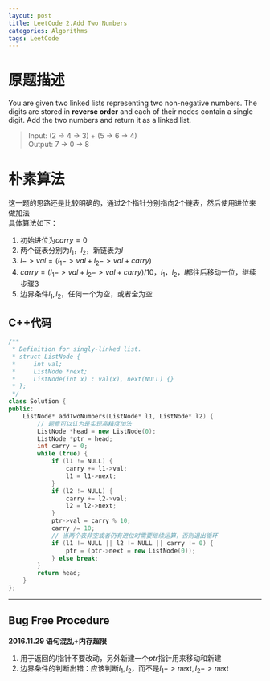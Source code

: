 ```yaml
---
layout: post
title: LeetCode 2.Add Two Numbers
categories: Algorithms
tags: LeetCode
---
```

# 原题描述
You are given two linked lists representing two non-negative numbers. The digits are stored in **reverse order** and each of their nodes contain a single digit. Add the two numbers and return it as a linked list.

> Input: (2 -> 4 -> 3) + (5 -> 6 -> 4)  
> Output: 7 -> 0 -> 8

# 朴素算法
这一题的思路还是比较明确的，通过2个指针分别指向2个链表，然后使用进位来做加法  
具体算法如下：  
1. 初始进位为$carry = 0$  
2. 两个链表分别为$l_1$，$l_2$，新链表为$l$  
3. $l->val = (l_1->val + l_2->val + carry) % 10$  
4. $carry = (l_1->val + l_2->val + carry) / 10$，$l_1，l_2，l$都往后移动一位，继续步骤3  
5. 边界条件$l_1, l_2$，任何一个为空，或者全为空  

## C++代码
```c++
/**
 * Definition for singly-linked list.
 * struct ListNode {
 *     int val;
 *     ListNode *next;
 *     ListNode(int x) : val(x), next(NULL) {}
 * };
 */
class Solution {
public:
    ListNode* addTwoNumbers(ListNode* l1, ListNode* l2) {
        // 题意可以认为是实现高精度加法
        ListNode *head = new ListNode(0);
        ListNode *ptr = head;
        int carry = 0;
        while (true) {
            if (l1 != NULL) {
                carry += l1->val;
                l1 = l1->next;
            }
            if (l2 != NULL) {
                carry += l2->val;
                l2 = l2->next;
            }
            ptr->val = carry % 10;
            carry /= 10;
            // 当两个表非空或者仍有进位时需要继续运算，否则退出循环
            if (l1 != NULL || l2 != NULL || carry != 0) {
                ptr = (ptr->next = new ListNode(0));
            } else break;
        }
        return head;
    }
};
```

---------------

## Bug Free Procedure
**2016.11.29 语句混乱+内存超限**  
1. 用于返回的$l$指针不要改动，另外新建一个$ptr$指针用来移动和新建  
2. 边界条件的判断出错：应该判断$l_1, l_2$，而不是$l_1->next, l_2->next$  